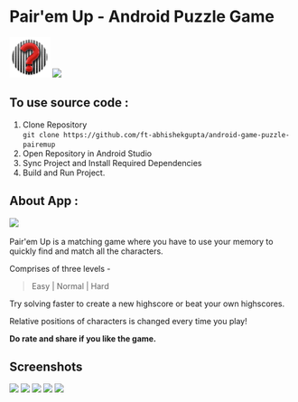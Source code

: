 # Pair'em Up - Android Puzzle Game 
![](./logo.png) 
<a href="https://play.google.com/store/apps/details?id=com.abhishekgupta.pairthemup"><img src="https://play.google.com/intl/en_us/badges/images/generic/en_badge_web_generic.png" height="75"></a>

## To use source code : 
1. Clone Repository <br>
```git clone https://github.com/ft-abhishekgupta/android-game-puzzle-pairemup```
1. Open Repository in Android Studio
1. Sync Project and Install Required Dependencies
1. Build and Run Project.

## About App :
![](./promo.jpg) 

Pair'em Up is a matching game where you have to use your memory to quickly find and match all the characters.

Comprises of three levels -
> Easy |
> Normal | 
> Hard

Try solving faster to create a new highscore or beat your own highscores.

Relative positions of characters is changed every time you play!

**Do rate and share if you like the game.**
## Screenshots
![](./Screenshot1.jpg)
![](./Screenshot2.jpg)
![](./Screenshot3.jpg)
![](./Screenshot4.jpg)
![](./Screenshot5.jpg)
